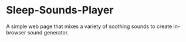 # Sleep-Sounds-Player
 A simple web page that mixes a variety of soothing sounds to create in-browser sound generator.
